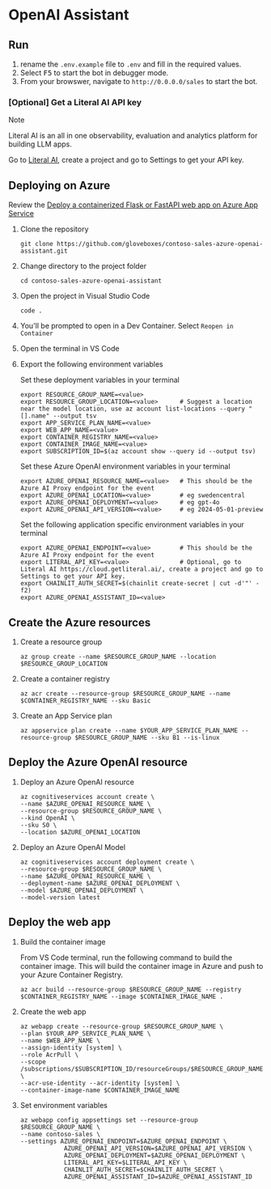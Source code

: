 # OpenAI Assistant

## Run

1. rename the `.env.example` file to `.env` and fill in the required values.
2. Select <kbd>F5</kbd> to start the bot in debugger mode.
3. From your browswer, navigate to `http://0.0.0.0/sales` to start the bot.

### [Optional] Get a Literal AI API key

> [!NOTE]
> Literal AI is an all in one observability, evaluation and analytics platform for building LLM apps.

Go to [Literal AI](https://cloud.getliteral.ai/), create a project and go to Settings to get your API key.

## Deploying on Azure

Review the [Deploy a containerized Flask or FastAPI web app on Azure App Service](https://learn.microsoft.com/en-us/azure/developer/python/tutorial-containerize-simple-web-app-for-app-service?tabs=web-app-fastapi)

1. Clone the repository

    ```shell
    git clone https://github.com/gloveboxes/contoso-sales-azure-openai-assistant.git
    ```

2. Change directory to the project folder

    ```shell
    cd contoso-sales-azure-openai-assistant
    ```

3. Open the project in Visual Studio Code

    ```shell
    code .
    ```

4. You'll be prompted to open in a Dev Container. Select `Reopen in Container`

5. Open the terminal in VS Code

6. Export the following environment variables

    Set these deployment variables in your terminal

    ```shell
    export RESOURCE_GROUP_NAME=<value>
    export RESOURCE_GROUP_LOCATION=<value>      # Suggest a location near the model location, use az account list-locations --query "[].name" --output tsv
    export APP_SERVICE_PLAN_NAME=<value>
    export WEB_APP_NAME=<value>
    export CONTAINER_REGISTRY_NAME=<value>
    export CONTAINER_IMAGE_NAME=<value>
    export SUBSCRIPTION_ID=$(az account show --query id --output tsv)
    ```

    Set these Azure OpenAI environment variables in your terminal

    ```shell
    export AZURE_OPENAI_RESOURCE_NAME=<value>   # This should be the Azure AI Proxy endpoint for the event
    export AZURE_OPENAI_LOCATION=<value>        # eg swedencentral
    export AZURE_OPENAI_DEPLOYMENT=<value>      # eg gpt-4o
    export AZURE_OPENAI_API_VERSION=<value>     # eg 2024-05-01-preview
    ```

    Set the following application specific environment variables in your terminal

    ```shell
    export AZURE_OPENAI_ENDPOINT=<value>        # This should be the Azure AI Proxy endpoint for the event
    export LITERAL_API_KEY=<value>              # Optional, go to Literal AI https://cloud.getliteral.ai/, create a project and go to Settings to get your API key.
    export CHAINLIT_AUTH_SECRET=$(chainlit create-secret | cut -d'"' -f2)
    export AZURE_OPENAI_ASSISTANT_ID=<value>
    ```

## Create the Azure resources

1. Create a resource group

    ```shell
    az group create --name $RESOURCE_GROUP_NAME --location $RESOURCE_GROUP_LOCATION
    ```

2. Create a container registry

    ```shell
    az acr create --resource-group $RESOURCE_GROUP_NAME --name $CONTAINER_REGISTRY_NAME --sku Basic
    ```

3. Create an App Service plan

    ```shell
    az appservice plan create --name $YOUR_APP_SERVICE_PLAN_NAME --resource-group $RESOURCE_GROUP_NAME --sku B1 --is-linux
    ```

## Deploy the Azure OpenAI resource

1. Deploy an Azure OpenAI resource

    ```shell
    az cognitiveservices account create \
    --name $AZURE_OPENAI_RESOURCE_NAME \
    --resource-group $RESOURCE_GROUP_NAME \
    --kind OpenAI \
    --sku S0 \
    --location $AZURE_OPENAI_LOCATION
    ```

2. Deploy an Azure OpenAI Model

    ```shell
    az cognitiveservices account deployment create \
    --resource-group $RESOURCE_GROUP_NAME \
    --name $AZURE_OPENAI_RESOURCE_NAME \
    --deployment-name $AZURE_OPENAI_DEPLOYMENT \
    --model $AZURE_OPENAI_DEPLOYMENT \
    --model-version latest
    ```

## Deploy the web app

1. Build the container image

    From VS Code terminal, run the following command to build the container image. This will build the container image in Azure and push to your Azure Container Registry.

    ```shell
    az acr build --resource-group $RESOURCE_GROUP_NAME --registry $CONTAINER_REGISTRY_NAME --image $CONTAINER_IMAGE_NAME .
    ```

2. Create the web app

    ```shell
    az webapp create --resource-group $RESOURCE_GROUP_NAME \
    --plan $YOUR_APP_SERVICE_PLAN_NAME \
    --name $WEB_APP_NAME \
    --assign-identity [system] \
    --role AcrPull \
    --scope /subscriptions/$SUBSCRIPTION_ID/resourceGroups/$RESOURCE_GROUP_NAME \
    --acr-use-identity --acr-identity [system] \
    --container-image-name $CONTAINER_IMAGE_NAME
    ```

3. Set environment variables

    ```shell
    az webapp config appsettings set --resource-group $RESOURCE_GROUP_NAME \
    --name contoso-sales \
    --settings AZURE_OPENAI_ENDPOINT=$AZURE_OPENAI_ENDPOINT \
                AZURE_OPENAI_API_VERSION=$AZURE_OPENAI_API_VERSION \
                AZURE_OPENAI_DEPLOYMENT=$AZURE_OPENAI_DEPLOYMENT \
                LITERAL_API_KEY=$LITERAL_API_KEY \
                CHAINLIT_AUTH_SECRET=$CHAINLIT_AUTH_SECRET \
                AZURE_OPENAI_ASSISTANT_ID=$AZURE_OPENAI_ASSISTANT_ID
    ```

